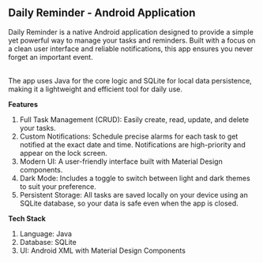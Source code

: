 ## Daily Reminder - Android Application
Daily Reminder is a native Android application designed to provide a simple yet powerful way to manage your tasks and reminders. Built with a focus on a clean user interface and reliable notifications, this app ensures you never forget an important event.<br/><br/>

The app uses Java for the core logic and SQLite for local data persistence, making it a lightweight and efficient tool for daily use.

**Features**<br/>
1. Full Task Management (CRUD): Easily create, read, update, and delete your tasks.
2. Custom Notifications: Schedule precise alarms for each task to get notified at the exact date and time. Notifications are high-priority and appear on the lock screen.
3. Modern UI: A user-friendly interface built with Material Design components.
4. Dark Mode: Includes a toggle to switch between light and dark themes to suit your preference.
5. Persistent Storage: All tasks are saved locally on your device using an SQLite database, so your data is safe even when the app is closed.

**Tech Stack**
1. Language: Java
2. Database: SQLite
3. UI: Android XML with Material Design Components
